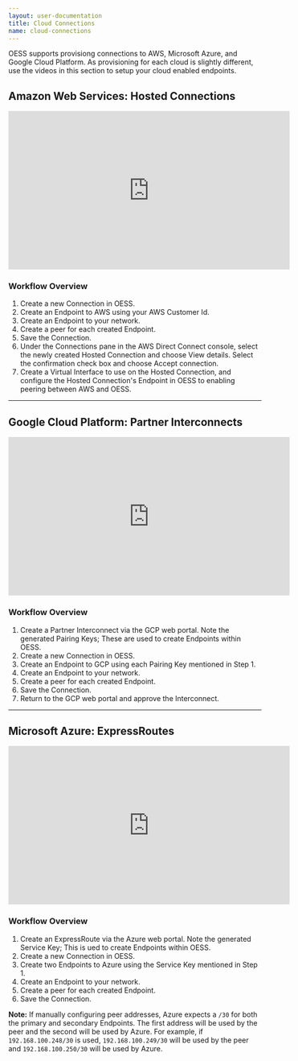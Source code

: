 ```yaml
---
layout: user-documentation
title: Cloud Connections
name: cloud-connections
---
```


OESS supports provisiong connections to AWS, Microsoft Azure, and
Google Cloud Platform. As provisioning for each cloud is slightly
different, use the videos in this section to setup your cloud enabled
endpoints.

## Amazon Web Services: Hosted Connections

<iframe width="560" height="315" src="https://www.youtube.com/embed/OhE-Rclp6Pg" frameborder="0" allow="accelerometer; autoplay; encrypted-media; gyroscope; picture-in-picture" allowfullscreen></iframe>

### Workflow Overview

1. Create a new Connection in OESS.
0. Create an Endpoint to AWS using your AWS Customer Id.
0. Create an Endpoint to your network.
0. Create a peer for each created Endpoint.
0. Save the Connection.
0. Under the Connections pane in the AWS Direct Connect console, select the newly created Hosted Connection and choose View details. Select the confirmation check box and choose Accept connection.
0. Create a Virtual Interface to use on the Hosted Connection, and configure the Hosted Connection's Endpoint in OESS to enabling peering between AWS and OESS.

---

## Google Cloud Platform: Partner Interconnects

<iframe width="560" height="315" src="https://www.youtube.com/embed/iMYEIIGQwAw" frameborder="0" allow="accelerometer; autoplay; encrypted-media; gyroscope; picture-in-picture" allowfullscreen></iframe>

### Workflow Overview

1. Create a Partner Interconnect via the GCP web portal. Note the generated Pairing Keys; These are used to create Endpoints within OESS.
0. Create a new Connection in OESS.
0. Create an Endpoint to GCP using each Pairing Key mentioned in Step 1.
0. Create an Endpoint to your network.
0. Create a peer for each created Endpoint.
0. Save the Connection.
0. Return to the GCP web portal and approve the Interconnect.

---

## Microsoft Azure: ExpressRoutes

<iframe width="560" height="315" src="https://www.youtube.com/embed/mH2CTFw3qdQ" frameborder="0" allow="accelerometer; autoplay; encrypted-media; gyroscope; picture-in-picture" allowfullscreen></iframe>

### Workflow Overview

1. Create an ExpressRoute via the Azure web portal. Note the generated Service Key; This is ued to create Endpoints within OESS.
0. Create a new Connection in OESS.
0. Create two Endpoints to Azure using the Service Key mentioned in Step 1.
0. Create an Endpoint to your network.
0. Create a peer for each created Endpoint.
0. Save the Connection.

**Note:** If manually configuring peer addresses, Azure expects a
`/30` for both the primary and secondary Endpoints. The first address
will be used by the peer and the second will be used by Azure. For
example, if `192.168.100.248/30` is used, `192.168.100.249/30` will be
used by the peer and `192.168.100.250/30` will be used by Azure.
